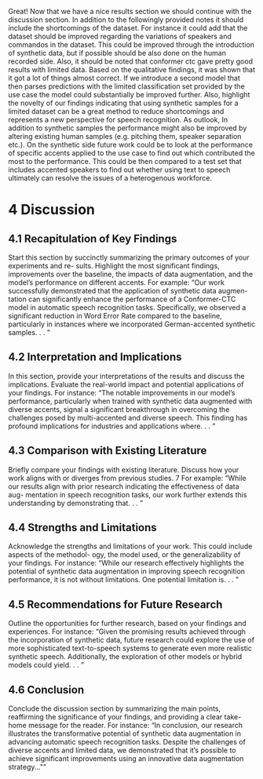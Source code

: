 Great! Now that we have a nice results section we should continue with the discussion
section. In addition to the followingly provided notes it should include the
shortcomings of the dataset. For instance it could add that the dataset should be improved
regarding the variations of speakers and commandos in the dataset. This could be improved
through the introduction of synthetic data, but if possible should be also done on the
human recorded side. Also, it should be noted that conformer ctc gave pretty good
results with limited data. Based on the qualitative findings, it was shown that it got
a lot of things almost correct. If we introduce a second model that then parses
predictions with the limited classification set provided by the use case the model
could substantially be improved further. Also, highlight the novelty of our findings
indicating that using synthetic samples for a limited dataset can be a great method to
reduce shortcomings and represents a new perspective for speech recognition. As
outlook, In
addition to synthetic samples the performance might also be improved by altering existing
human samples (e.g. pitching them, speaker separation etc.). On the synthetic side
future work could be to look at the performance of specific accents applied to the use
case to find out which contributed the most to the performance. This could be then
compared to a test set that includes accented speakers to find out whether using text
to speech ultimately can resolve the issues of a heterogenous workforce.

# 4 Discussion
## 4.1 Recapitulation of Key Findings
Start this section by succinctly summarizing the primary outcomes of your experiments and re-
sults. Highlight the most significant findings, improvements over the baseline, the impacts of data
augmentation, and the model’s performance on different accents.
For example: “Our work successfully demonstrated that the application of synthetic data augmen-
tation can significantly enhance the performance of a Conformer-CTC model in automatic speech
recognition tasks. Specifically, we observed a significant reduction in Word Error Rate compared to
the baseline, particularly in instances where we incorporated German-accented synthetic samples. . . ”

## 4.2 Interpretation and Implications
In this section, provide your interpretations of the results and discuss the implications. Evaluate the
real-world impact and potential applications of your findings.
For instance: “The notable improvements in our model’s performance, particularly when trained with
synthetic data augmented with diverse accents, signal a significant breakthrough in overcoming the
challenges posed by multi-accented and diverse speech. This finding has profound implications for
industries and applications where. . . ”
## 4.3 Comparison with Existing Literature
Briefly compare your findings with existing literature. Discuss how your work aligns with or diverges
from previous studies.
7
For example: “While our results align with prior research indicating the effectiveness of data aug-
mentation in speech recognition tasks, our work further extends this understanding by demonstrating
that. . . ”

## 4.4 Strengths and Limitations
Acknowledge the strengths and limitations of your work. This could include aspects of the methodol-
ogy, the model used, or the generalizability of your findings.
For instance: “While our research effectively highlights the potential of synthetic data augmentation
in improving speech recognition performance, it is not without limitations. One potential limitation
is. . . ”

## 4.5 Recommendations for Future Research
Outline the opportunities for further research, based on your findings and experiences.
For instance: “Given the promising results achieved through the incorporation of synthetic data,
future research could explore the use of more sophisticated text-to-speech systems to generate even
more realistic synthetic speech. Additionally, the exploration of other models or hybrid models could
yield. . . ”

## 4.6 Conclusion
Conclude the discussion section by summarizing the main points, reaffirming the significance of your
findings, and providing a clear take-home message for the reader.
For instance: “In conclusion, our research illustrates the transformative potential of synthetic data
augmentation in advancing automatic speech recognition tasks. Despite the challenges of diverse
accents and limited data, we demonstrated that it’s possible to achieve significant improvements using
an innovative data augmentation strategy...""
